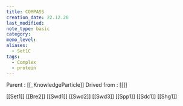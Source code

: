 ```yaml
---
title: COMPASS
creation_date: 22.12.20
last_modified: 
note_type: basic
category: 
memo_level: 
aliases:
  - Set1C
tags:
  - Complex
  - protein
---
```


Parent : [[_KnowledgeParticle]]
Drived from : [[]]

[[Set1]]
[[Bre2]]
[[Swd1]]
[[Swd2]]
[[Swd3]]
[[Spp1]]
[[Sdc1]]
[[Shg1]]